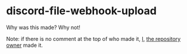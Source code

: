 # discord-file-webhook-upload

Why was this made? Why not!

Note: if there is no comment at the top of who made it, [I,](https://github.com/Not-Cyrus) [the repository owner](https://github.com/Not-Cyrus/discord-file-webhook-upload) made it. 
